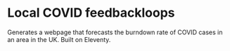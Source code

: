 # Local COVID feedbackloops

Generates a webpage that forecasts the burndown rate of COVID cases in an area in the UK. Built on Eleventy.

